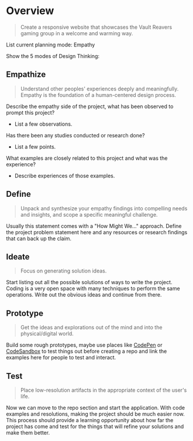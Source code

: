 # Overview
> Create a responsive website that showcases the Vault Reavers gaming group in a welcome and warming way.

List current planning mode: Empathy

Show the 5 modes of Design Thinking: 

## Empathize
> Understand other peoples' experiences deeply and meaningfully. Empathy is the foundation of a human-centered design process.

Describe the empathy side of the project, what has been observed to prompt this project?
- List a few observations.

Has there been any studies conducted or research done?
- List a few points.

What examples are closely related to this project and what was the experience?
- Describe experiences of those examples.

## Define
> Unpack and synthesize your empathy findings into compelling needs and insights, and scope a specific meaningful challenge.

Usually this statement comes with a "How Might We..." approach. Define the project problem statement here and any resources or research findings that can back up the claim.

## Ideate
> Focus on generating solution ideas.

Start listing out all the possible solutions of ways to write the project. Coding is a very open space with many techniques to perform the same operations. Write out the obvious ideas and continue from there.

## Prototype
> Get the ideas and explorations out of the mind and into the physical/digital world.

Build some rough prototypes, maybe use places like [CodePen](https://codepen.io/) or [CodeSandbox](https://codesandbox.io/) to test things out before creating a repo and link the examples here for people to test and interact.

## Test
> Place low-resolution artifacts in the appropriate context of the user's life.

Now we can move to the repo section and start the application. With code examples and resolutions, making the project should be much easier now. This process should provide a learning opportunity about how far the project has come and test for the things that will refine your solutions and make them better.
